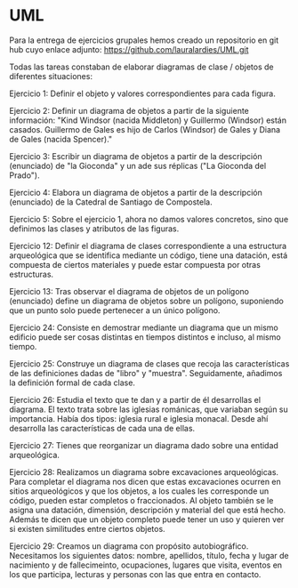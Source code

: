 # UML
Para la entrega de ejercicios grupales hemos creado un repositorio en git hub cuyo enlace adjunto: https://github.com/lauralardies/UML.git

Todas las tareas constaban de elaborar diagramas de clase / objetos de diferentes situaciones:

Ejercicio 1: Definir el objeto y valores correspondientes para cada figura.

Ejercicio 2: Definir un diagrama de objetos a partir de la siguiente información: "Kind Windsor (nacida Middleton) y Guillermo (Windsor) están casados. Guillermo de Gales es hijo de Carlos (Windsor) de Gales y Diana de Gales (nacida Spencer)."

Ejercicio 3: Escribir un diagrama de objetos a partir de la descripción (enunciado) de "la Gioconda" y un ade sus réplicas ("La Gioconda del Prado").

Ejercicio 4: Elabora un diagrama de objetos a partir de la descripción (enunciado) de la Catedral de Santiago de Compostela.

Ejercicio 5: Sobre el ejercicio 1, ahora no damos valores concretos, sino que definimos las clases y atributos de las figuras.

Ejercicio 12: Definir el diagrama de clases correspondiente a una estructura arqueológica que se identifica mediante un código, tiene una datación, está compuesta de ciertos materiales y puede estar compuesta por otras estructuras.

Ejercicio 13: Tras observar el diagrama de objetos de un polígono (enunciado) define un diagrama de objetos sobre un polígono, suponiendo que un punto solo puede pertenecer a un único polígono.

Ejercicio 24: Consiste en demostrar mediante un diagrama que un mismo edificio puede ser cosas distintas en tiempos distintos e incluso, al mismo tiempo.

Ejercicio 25: Construye un diagrama de clases que recoja las características de las definiciones dadas de "libro" y "muestra". Seguidamente, añadimos la definición formal de cada clase.

Ejercicio 26: Estudia el texto que te dan y a partir de él desarrollas el diagrama. El texto trata sobre las iglesias románicas, que variaban según su importancia. Había dos tipos: iglesia rural e iglesia monacal. Desde ahí desarrolla las características de cada una de ellas.

Ejercicio 27: Tienes que reorganizar un diagrama dado sobre una entidad arqueológica.

Ejercicio 28: Realizamos un diagrama sobre excavaciones arqueológicas. Para completar el diagrama nos dicen que estas excavaciones ocurren en sitios arqueológicos y que los objetos, a los cuales les corresponde un código, pueden estar completos o fraccionados. Al objeto también se le asigna una datación, dimensión, descripción y material del que está hecho. Además te dicen que un objeto completo puede tener un uso y quieren ver si existen similitudes entre ciertos objetos.

Ejercicio 29: Creamos un diagrama con propósito autobiográfico. Necesitamos los siguientes datos: nombre, apellidos, título, fecha y lugar de nacimiento y de fallecimeinto, ocupaciones, lugares que visita, eventos en los que participa, lecturas y personas con las que entra en contacto.

